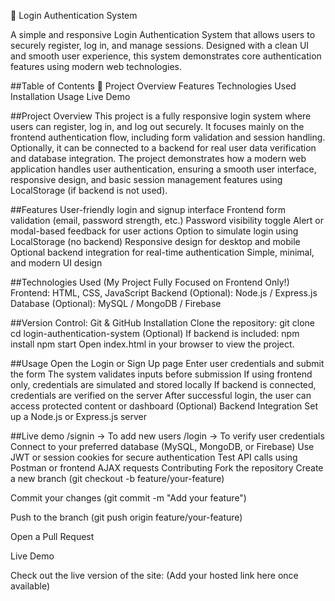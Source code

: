 🔐 Login Authentication System

A simple and responsive Login Authentication System that allows users to securely register, log in, and manage sessions. Designed with a clean UI and smooth user experience, this system demonstrates core authentication features using modern web technologies.

##Table of Contents 📌
Project Overview
Features
Technologies Used
Installation
Usage
Live Demo

##Project Overview
This project is a fully responsive login system where users can register, log in, and log out securely. It focuses mainly on the frontend authentication flow, including form validation and session handling. Optionally, it can be connected to a backend for real user data verification and database integration.
The project demonstrates how a modern web application handles user authentication, ensuring a smooth user interface, responsive design, and basic session management features using LocalStorage (if backend is not used).

##Features
User-friendly login and signup interface
Frontend form validation (email, password strength, etc.)
Password visibility toggle
Alert or modal-based feedback for user actions
Option to simulate login using LocalStorage (no backend)
Responsive design for desktop and mobile
Optional backend integration for real-time authentication
Simple, minimal, and modern UI design

##Technologies Used (My Project Fully Focused on Frontend Only!)
Frontend: HTML, CSS, JavaScript
Backend (Optional): Node.js / Express.js
Database (Optional): MySQL / MongoDB / Firebase

##Version Control: Git & GitHub
Installation
Clone the repository:
git clone <your-repository-link>
cd login-authentication-system
(Optional) If backend is included:
npm install
npm start
Open index.html in your browser to view the project.

##Usage
Open the Login or Sign Up page
Enter user credentials and submit the form
The system validates inputs before submission
If using frontend only, credentials are simulated and stored locally
If backend is connected, credentials are verified on the server
After successful login, the user can access protected content or dashboard
(Optional) Backend Integration
Set up a Node.js or Express.js server

##Live demo
/signin → To add new users
/login → To verify user credentials
Connect to your preferred database (MySQL, MongoDB, or Firebase)
Use JWT or session cookies for secure authentication
Test API calls using Postman or frontend AJAX requests
Contributing
Fork the repository
Create a new branch (git checkout -b feature/your-feature)

Commit your changes (git commit -m "Add your feature")

Push to the branch (git push origin feature/your-feature)

Open a Pull Request

Live Demo

Check out the live version of the site: (Add your hosted link here once available)

